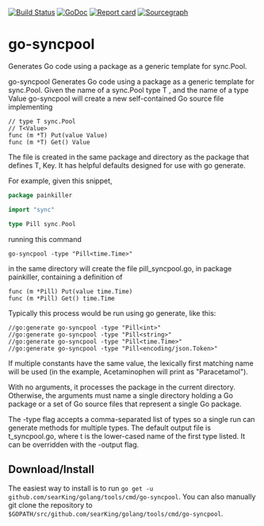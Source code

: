 [![Build Status](https://travis-ci.org/searKing/travis-ci.svg?branch=go-syncpool)](https://travis-ci.org/searKing/travis-ci)
[![GoDoc](https://godoc.org/github.com/searKing/golang/tools/cmd/go-syncpool?status.svg)](https://godoc.org/github.com/searKing/golang/tools/cmd/go-syncpool)
[![Report card](https://goreportcard.com/badge/github.com/searKing/golang/tools/cmd/go-syncpool)](https://goreportcard.com/report/github.com/searKing/golang/tools/cmd/go-syncpool) 
[![Sourcegraph](https://sourcegraph.com/github.com/searKing/golang/-/badge.svg)](https://sourcegraph.com/github.com/searKing/travis-ci@go-syncpool?badge)
# go-syncpool
Generates Go code using a package as a generic template for sync.Pool.

go-syncpool Generates Go code using a package as a generic template for sync.Pool.
Given the name of a sync.Pool type T , and the name of a type Value
go-syncpool will create a new self-contained Go source file implementing
```
// type T sync.Pool
// T<Value>
func (m *T) Put(value Value)
func (m *T) Get() Value
```

The file is created in the same package and directory as the package that defines T, Key.
It has helpful defaults designed for use with go generate.

For example, given this snippet,

```go
package painkiller

import "sync"

type Pill sync.Pool
```

running this command
```
go-syncpool -type "Pill<time.Time>"
```

in the same directory will create the file pill_syncpool.go, in package painkiller,
containing a definition of

```
func (m *Pill) Put(value time.Time)
func (m *Pill) Get() time.Time
```

Typically this process would be run using go generate, like this:
```
//go:generate go-syncpool -type "Pill<int>"
//go:generate go-syncpool -type "Pill<string>"
//go:generate go-syncpool -type "Pill<time.Time>"
//go:generate go-syncpool -type "Pill<encoding/json.Token>"
```

If multiple constants have the same value, the lexically first matching name will
be used (in the example, Acetaminophen will print as "Paracetamol").

With no arguments, it processes the package in the current directory.
Otherwise, the arguments must name a single directory holding a Go package
or a set of Go source files that represent a single Go package.

The -type flag accepts a comma-separated list of types so a single run can
generate methods for multiple types. The default output file is t_syncpool.go,
where t is the lower-cased name of the first type listed. It can be overridden
with the -output flag.

## Download/Install

The easiest way to install is to run `go get -u github.com/searKing/golang/tools/cmd/go-syncpool`. You can
also manually git clone the repository to `$GOPATH/src/github.com/searKing/golang/tools/cmd/go-syncpool`.

